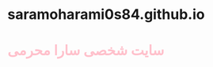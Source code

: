 # saramoharami0s84.github.io
<html>
<head>
<h1 style="color:pink">
سایت شخصی سارا محرمی
</h1>
</head>
</html>


